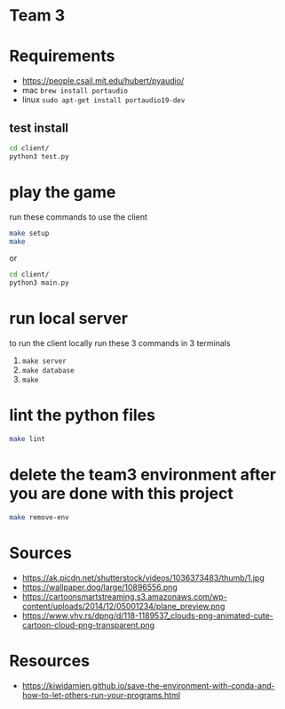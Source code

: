 # Team 3

# Requirements

- https://people.csail.mit.edu/hubert/pyaudio/
- mac `brew install portaudio`
- linux `sudo apt-get install portaudio19-dev`

## test install
```sh
cd client/
python3 test.py
```

# play the game

run these commands to use the client

```sh
make setup
make
```
or
```sh
cd client/
python3 main.py
```

# run local server

to run the client locally run these 3 commands in 3 terminals

1. `make server`
2. `make database`
3. `make`

# lint the python files

```sh
make lint
```

# delete the team3 environment after you are done with this project

```sh
make remove-env
```

# Sources

- https://ak.picdn.net/shutterstock/videos/1036373483/thumb/1.jpg
- https://wallpaper.dog/large/10896556.png
- https://cartoonsmartstreaming.s3.amazonaws.com/wp-content/uploads/2014/12/05001234/plane_preview.png
- https://www.vhv.rs/dpng/d/118-1189537_clouds-png-animated-cute-cartoon-cloud-png-transparent.png

# Resources
- https://kiwidamien.github.io/save-the-environment-with-conda-and-how-to-let-others-run-your-programs.html
